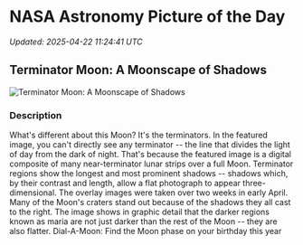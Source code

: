 # NASA Astronomy Picture of the Day

_Updated: 2025-04-22 11:24:41 UTC_

## Terminator Moon: A Moonscape of Shadows

![Terminator Moon: A Moonscape of Shadows](https://apod.nasa.gov/apod/image/2504/TerminatorMoon_Addis_960.jpg)

### Description

What's different about this Moon? It's the terminators. In the featured image, you can't directly see any terminator -- the line that divides the light of day from the dark of night. That's because the featured image is a digital composite of many near-terminator lunar strips over a full Moon.  Terminator regions show the longest and most prominent shadows -- shadows which, by their contrast and length, allow a flat photograph to appear three-dimensional. The overlay images were taken over two weeks in early April.  Many of the Moon's craters stand out because of the shadows they all cast to the right. The image shows in graphic detail that the darker regions known as maria are not just darker than the rest of the Moon -- they are also flatter.    Dial-A-Moon: Find the Moon phase on your birthday this year
